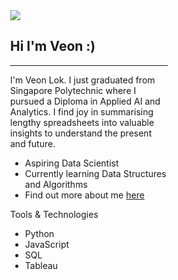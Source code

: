 <div style='display: block; margin: auto; width: 50%;'>
<img src="https://encrypted-tbn0.gstatic.com/images?q=tbn:ANd9GcStBwajcoRQUjV-3tixkd8pxNIo0RSTb4I_8g&usqp=CAU"/>
<h2>Hi I'm Veon :)</h2>
<hr>
  
I'm Veon Lok. I just graduated from Singapore Polytechnic where I pursued a Diploma in Applied AI and Analytics. I find joy in summarising lengthy spreadsheets into valuable insights to understand the present and future.  
- Aspiring Data Scientist
- Currently learning Data Structures and Algorithms
- Find out more about me [here](https://linktr.ee/veonlok)

Tools & Technologies
- Python
- JavaScript
- SQL
- Tableau

<!---
veonlok/veonlok is a ✨ special ✨ repository because its `README.md` (this file) appears on your GitHub profile.
You can click the Preview link to take a look at your changes.
--->
